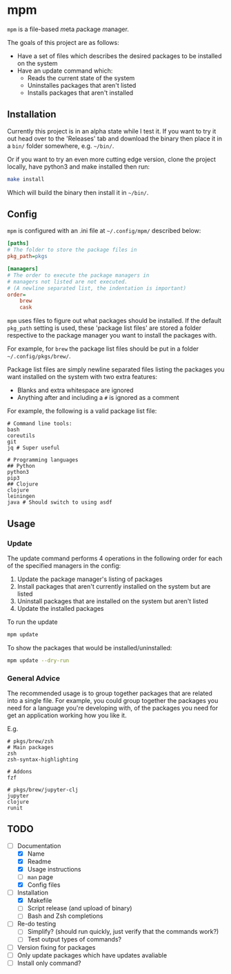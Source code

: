 # mpm

`mpm` is a file-based *m*eta *p*ackage *m*anager.

The goals of this project are as follows:
- Have a set of files which describes the desired packages to be installed on the system
- Have an update command which:
  - Reads the current state of the system
  - Uninstalles packages that aren't listed
  - Installs packages that aren't installed

## Installation

Currently this project is in an alpha state while I test it. If you want to try it out head over to the 'Releases' tab and download the binary then place it in a `bin/` folder somewhere, e.g. `~/bin/`.

Or if you want to try an even more cutting edge version, clone the project locally, have python3 and make installed then run:
```bash
make install
```
Which will build the binary then install it in `~/bin/`.

## Config

`mpm` is configured with an .ini file at `~/.config/mpm/` described below:

```ini
[paths]
# The folder to store the package files in
pkg_path=pkgs

[managers]
# The order to execute the package managers in
# managers not listed are not executed.
# (A newline separated list, the indentation is important)
order=
    brew
    cask
```

`mpm` uses files to figure out what packages should be installed. If the default
`pkg_path` setting is used, these 'package list files' are stored a folder
respective to the package manager you want to install the packages with.

For example, for `brew` the package list files should be put in a folder
`~/.config/pkgs/brew/`.

Package list files are simply newline separated files listing the packages you
want installed on the system with two extra features:
- Blanks and extra whitespace are ignored
- Anything after and including a `#` is ignored as a comment

For example, the following is a valid package list file:
```
# Command line tools:
bash
coreutils
git
jq # Super useful

# Programming languages
## Python
python3
pip3
## Clojure
clojure
leiningen
java # Should switch to using asdf
```

## Usage

### Update

The update command performs 4 operations in the following order for each of the
specified managers in the config:

1. Update the package manager's listing of packages
2. Install packages that aren't currently installed on the system but are listed
3. Uninstall packages that are installed on the system but aren't listed
4. Update the installed packages

To run the update
```bash
mpm update
```

To show the packages that would be installed/uninstalled:
```bash
mpm update --dry-run
```

### General Advice

The recommended usage is to group together packages that are related into a
single file. For example, you could group together the packages you need for a
language you're developing with, of the packages you need for get an application
working how you like it.

E.g.
```
# pkgs/brew/zsh
# Main packages
zsh
zsh-syntax-highlighting

# Addons
fzf
```

```
# pkgs/brew/jupyter-clj
jupyter
clojure
runit
```

## TODO

- [ ] Documentation
  - [x] Name
  - [x] Readme
  - [x] Usage instructions
  - [ ] `man` page
  - [x] Config files
- [ ] Installation
  - [x] Makefile
  - [ ] Script release (and upload of binary)
  - [ ] Bash and Zsh completions
- [ ] Re-do testing
  - [ ] Simplify? (should run quickly, just verify that the commands work?)
  - [ ] Test output types of commands?
- [ ] Version fixing for packages
- [ ] Only update packages which have updates avaliable
- [ ] Install only command?
